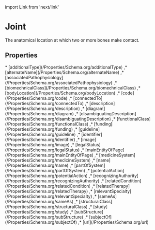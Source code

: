 import Link from 'next/link'

# Joint

The anatomical location at which two or more bones make contact.

## Properties

<Grid>
* [additionalType](/Properties/Schema.org/additionalType)
,* [alternateName](/Properties/Schema.org/alternateName)
,* [associatedPathophysiology](/Properties/Schema.org/associatedPathophysiology)
,* [biomechnicalClass](/Properties/Schema.org/biomechnicalClass)
,* [bodyLocation](/Properties/Schema.org/bodyLocation)
,* [code](/Properties/Schema.org/code)
,* [connectedTo](/Properties/Schema.org/connectedTo)
,* [description](/Properties/Schema.org/description)
,* [diagram](/Properties/Schema.org/diagram)
,* [disambiguatingDescription](/Properties/Schema.org/disambiguatingDescription)
,* [functionalClass](/Properties/Schema.org/functionalClass)
,* [funding](/Properties/Schema.org/funding)
,* [guideline](/Properties/Schema.org/guideline)
,* [identifier](/Properties/Schema.org/identifier)
,* [image](/Properties/Schema.org/image)
,* [legalStatus](/Properties/Schema.org/legalStatus)
,* [mainEntityOfPage](/Properties/Schema.org/mainEntityOfPage)
,* [medicineSystem](/Properties/Schema.org/medicineSystem)
,* [name](/Properties/Schema.org/name)
,* [partOfSystem](/Properties/Schema.org/partOfSystem)
,* [potentialAction](/Properties/Schema.org/potentialAction)
,* [recognizingAuthority](/Properties/Schema.org/recognizingAuthority)
,* [relatedCondition](/Properties/Schema.org/relatedCondition)
,* [relatedTherapy](/Properties/Schema.org/relatedTherapy)
,* [relevantSpecialty](/Properties/Schema.org/relevantSpecialty)
,* [sameAs](/Properties/Schema.org/sameAs)
,* [structuralClass](/Properties/Schema.org/structuralClass)
,* [study](/Properties/Schema.org/study)
,* [subStructure](/Properties/Schema.org/subStructure)
,* [subjectOf](/Properties/Schema.org/subjectOf)
,* [url](/Properties/Schema.org/url)

</Grid>

